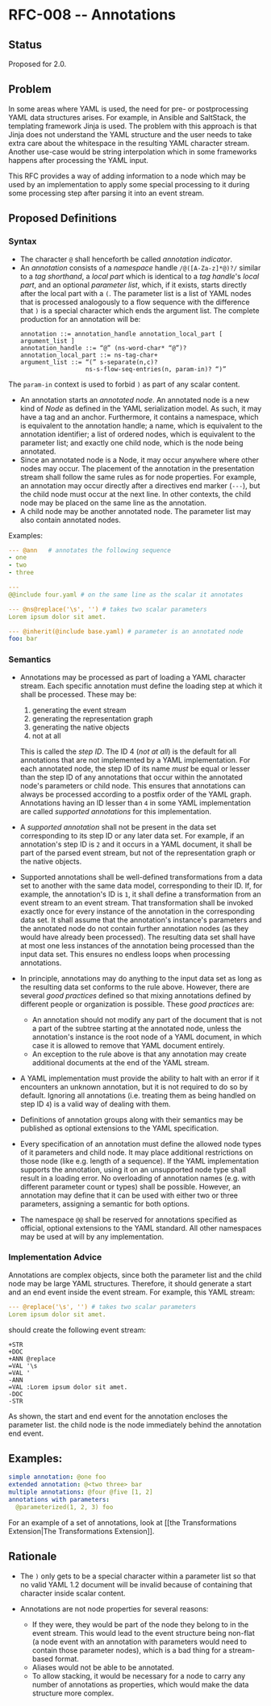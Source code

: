# RFC-008 -- Annotations

## Status

Proposed for 2.0.

## Problem

In some areas where YAML is used, the need for pre- or postprocessing YAML data structures arises.
For example, in Ansible and SaltStack, the templating framework Jinja is used.
The problem with this approach is that Jinja does not understand the YAML structure and the user needs to take extra care about the whitespace in the resulting YAML character stream.
Another use-case would be string interpolation which in some frameworks happens after processing the YAML input.

This RFC provides a way of adding information to a node which may be used by an implementation to apply some special processing to it during some processing step after parsing it into an event stream.

## Proposed Definitions

### Syntax

* The character `@` shall henceforth be called *annotation indicator*.
* An *annotation* consists of a *namespace* handle `/@([A-Za-z]*@)?/` similar to a *tag shorthand*, a *local part* which is identical to a *tag handle*'s *local part*, and an optional *parameter list*, which, if it exists, starts directly after the local part with a `(`.
  The parameter list is a list of YAML nodes that is processed analogously to a flow sequence with the difference that `)` is a special character which ends the argument list.
  The complete production for an annotation will be:
  ```
  annotation ::= annotation_handle annotation_local_part [ argument_list ]
  annotation_handle ::= “@” (ns-word-char* “@”)?
  annotation_local_part ::= ns-tag-char+
  argument_list ::= “(” s-separate(n,c)?
                    ns-s-flow-seq-entries(n, param-in)? “)”
  ```

The `param-in` context is used to forbid `)` as part of any scalar content.

* An annotation starts an *annotated node*.
  An annotated node is a new kind of *Node* as defined in the YAML serialization model.
  As such, it may have a tag and an anchor.
  Furthermore, it contains a namespace, which is equivalent to the annotation handle; a name, which is equivalent to the annotation identifier; a list of ordered nodes, which is equivalent to the parameter list; and exactly one child node, which is the node being annotated.
* Since an annotated node is a Node, it may occur anywhere where other nodes may occur.
  The placement of the annotation in the presentation stream shall follow the same rules as for node properties.
  For example, an annotation may occur directly after a directives end marker (`---`), but the child node must occur at the next line.
  In other contexts, the child node may be placed on the same line as the annotation.
* A child node may be another annotated node.
  The parameter list may also contain annotated nodes.

Examples:

```yaml
--- @ann   # annotates the following sequence
- one
- two
- three
```

```yaml
---
@@include four.yaml # on the same line as the scalar it annotates
```

```yaml
--- @ns@replace('\s', '') # takes two scalar parameters
Lorem ipsum dolor sit amet.
```

```yaml
--- @inherit(@include base.yaml) # parameter is an annotated node
foo: bar
```

### Semantics

* Annotations may be processed as part of loading a YAML character stream.
  Each specific annotation must define the loading step at which it shall be processed.
  These may be:

  1. generating the event stream
  2. generating the representation graph
  3. generating the native objects
  4. not at all

  This is called the *step ID*.
  The ID 4 (*not at all*) is the default for all annotations that are not implemented by a YAML implementation.
  For each annotated node, the step ID of its name *must* be equal or lesser than the step ID of any annotations that occur within the annotated node's parameters or child node.
  This ensures that annotations can always be processed according to a postfix order of the YAML graph.
  Annotations having an ID lesser than `4` in some YAML implementation are called *supported annotations* for this implementation.
* A *supported annotation* shall not be present in the data set corresponding to its step ID or any later data set.
  For example, if an annotation's step ID is `2` and it occurs in a YAML document, it shall be part of the parsed event stream, but not of the representation graph or the native objects.
* Supported annotations shall be well-defined transformations from a data set to another with the same data model, corresponding to their ID.
  If, for example, the annotation's ID is `1`, it shall define a transformation from an event stream to an event stream.
  That transformation shall be invoked exactly once for every instance of the annotation in the corresponding data set.
  It shall assume that the annotation's instance's parameters and the annotated node do not contain further annotation nodes (as they would have already been processed).
  The resulting data set shall have at most one less instances of the annotation being processed than the input data set.
  This ensures no endless loops when processing annotations.
* In principle, annotations may do anything to the input data set as long as the resulting data set conforms to the rule above.
  However, there are several *good practices* defined so that mixing annotations defined by different people or organization is possible.
  These *good practices* are:

  * An annotation should not modify any part of the document that is not a part of the subtree starting at the annotated node, unless the annotation's instance is the root node of a YAML document, in which case it is allowed to remove that YAML document entirely.
  * An exception to the rule above is that any annotation may create additional documents at the end of the YAML stream.
* A YAML implementation must provide the ability to halt with an error if it encounters an unknown annotation, but it is not required to do so by default.
  Ignoring all annotations (i.e. treating them as being handled on step ID `4`) is a valid way of dealing with them.
* Definitions of annotation groups along with their semantics may be published as optional extensions to the YAML specification.
* Every specification of an annotation must define the allowed node types of it parameters and child node.
  It may place additional restrictions on those node (like e.g. length of a sequence).
  If the YAML implementation supports the annotation, using it on an unsupported node type shall result in a loading error.
  No overloading of annotation names (e.g. with different parameter count or types) shall be possible.
  However, an annotation may define that it can be used with either two or three parameters, assigning a semantic for both options.
* The namespace `@@` shall be reserved for annotations specified as official, optional extensions to the YAML standard.
  All other namespaces may be used at will by any implementation.

### Implementation Advice

Annotations are complex objects, since both the parameter list and the child node may be large YAML structures.
Therefore, it should generate a start and an end event inside the event stream.
For example, this YAML stream:
```yaml
--- @replace('\s', '') # takes two scalar parameters
Lorem ipsum dolor sit amet.
```

should create the following event stream:

```
+STR
+DOC
+ANN @replace
=VAL '\s
=VAL '
-ANN
=VAL :Lorem ipsum dolor sit amet.
-DOC
-STR
```

As shown, the start and end event for the annotation encloses the parameter list.
the child node is the node immediately behind the annotation end event.

## Examples:

```yaml
simple annotation: @one foo
extended annotation: @<two three> bar
multiple annotations: @four @five [1, 2]
annotations with parameters:
  @parameterized(1, 2, 3) foo
```

For an example of a set of annotations, look at [[the Transformations Extension|The Transformations Extension]].

## Rationale

* The `)` only gets to be a special character within a parameter list so that no valid YAML 1.2 document will be invalid because of containing that character inside scalar content.
* Annotations are not node properties for several reasons:

  * If they were, they would be part of the node they belong to in the event stream.
    This would lead to the event structure being non-flat (a node event with an annotation with parameters would need to contain those parameter nodes), which is a bad thing for a stream-based format.
  * Aliases would not be able to be annotated.
  * To allow stacking, it would be necessary for a node to carry any number of annotations as properties, which would make the data structure more complex.

[1]: The-Transformations-Extension
